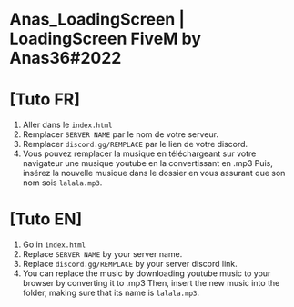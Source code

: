 # Anas_LoadingScreen | LoadingScreen FiveM by Anas36#2022

# [Tuto FR]

1. Aller dans le ``index.html``
2. Remplacer ``SERVER NAME`` par le nom de votre serveur.
3. Remplacer ``discord.gg/REMPLACE`` par le lien de votre discord.
4. Vous pouvez remplacer la musique en téléchargeant sur votre navigateur une musique youtube en la convertissant en .mp3 
   Puis, insérez la nouvelle musique dans le dossier en vous assurant que son nom sois ``lalala.mp3``.

# [Tuto EN] 

1. Go in ``index.html``
2. Replace ``SERVER NAME`` by your server name.
3. Replace ``discord.gg/REMPLACE`` by your server discord link.
4. You can replace the music by downloading youtube music to your browser by converting it to .mp3
   Then, insert the new music into the folder, making sure that its name is ``lalala.mp3``.
